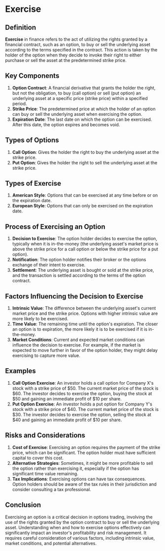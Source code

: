# Exercise

## Definition
**Exercise** in finance refers to the act of utilizing the rights granted by a financial contract, such as an option, to buy or sell the underlying asset according to the terms specified in the contract. This action is taken by the holder of the option when they decide to invoke their right to either purchase or sell the asset at the predetermined strike price.

## Key Components
1. **Option Contract**: A financial derivative that grants the holder the right, but not the obligation, to buy (call option) or sell (put option) an underlying asset at a specific price (strike price) within a specified period.
2. **Strike Price**: The predetermined price at which the holder of an option can buy or sell the underlying asset when exercising the option.
3. **Expiration Date**: The last date on which the option can be exercised. After this date, the option expires and becomes void.

## Types of Options
1. **Call Option**: Gives the holder the right to buy the underlying asset at the strike price.
2. **Put Option**: Gives the holder the right to sell the underlying asset at the strike price.

## Types of Exercise
1. **American Style**: Options that can be exercised at any time before or on the expiration date.
2. **European Style**: Options that can only be exercised on the expiration date.

## Process of Exercising an Option
1. **Decision to Exercise**: The option holder decides to exercise the option, typically when it is in-the-money (the underlying asset's market price is above the strike price for a call option or below the strike price for a put option).
2. **Notification**: The option holder notifies their broker or the options exchange of their intent to exercise.
3. **Settlement**: The underlying asset is bought or sold at the strike price, and the transaction is settled according to the terms of the option contract.

## Factors Influencing the Decision to Exercise
1. **Intrinsic Value**: The difference between the underlying asset's current market price and the strike price. Options with higher intrinsic value are more likely to be exercised.
2. **Time Value**: The remaining time until the option's expiration. The closer an option is to expiration, the more likely it is to be exercised if it is in-the-money.
3. **Market Conditions**: Current and expected market conditions can influence the decision to exercise. For example, if the market is expected to move further in favor of the option holder, they might delay exercising to capture more value.

## Examples
1. **Call Option Exercise**: An investor holds a call option for Company X's stock with a strike price of $50. The current market price of the stock is $60. The investor decides to exercise the option, buying the stock at $50 and gaining an immediate profit of $10 per share.
2. **Put Option Exercise**: An investor holds a put option for Company Y's stock with a strike price of $40. The current market price of the stock is $30. The investor decides to exercise the option, selling the stock at $40 and gaining an immediate profit of $10 per share.

## Risks and Considerations
1. **Cost of Exercise**: Exercising an option requires the payment of the strike price, which can be significant. The option holder must have sufficient capital to cover this cost.
2. **Alternative Strategies**: Sometimes, it might be more profitable to sell the option rather than exercising it, especially if the option has significant time value remaining.
3. **Tax Implications**: Exercising options can have tax consequences. Option holders should be aware of the tax rules in their jurisdiction and consider consulting a tax professional.

## Conclusion
Exercising an option is a critical decision in options trading, involving the use of the rights granted by the option contract to buy or sell the underlying asset. Understanding when and how to exercise options effectively can significantly impact an investor's profitability and risk management. It requires careful consideration of various factors, including intrinsic value, market conditions, and potential alternatives.

